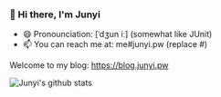 ### 👋 Hi there, I'm Junyi

- 😄 Pronounciation: [ˈdʒun iː] (somewhat like JUnit)
- 📫 You can reach me at: me#junyi.pw (replace #)


Welcome to my blog: https://blog.junyi.pw

![Junyi's github stats](https://github-readme-stats.vercel.app/api?username=Military-Doctor&show_icons=true)






<!--
**Military-Doctor/Military-Doctor** is a ✨ _special_ ✨ repository because its `README.md` (this file) appears on your GitHub profile.

Here are some ideas to get you started:

- 🔭 I’m currently working on ...
- 🌱 I’m currently learning ...
- 👯 I’m looking to collaborate on ...
- 🤔 I’m looking for help with ...
- 💬 Ask me about ...
- 📫 How to reach me: ...
- 😄 Pronouns: ...
- ⚡ Fun fact: ...
-->
